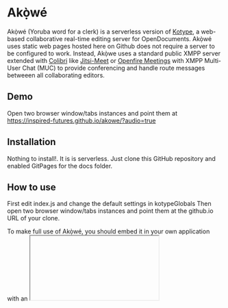 # Akọ̀wé

Akọ̀wé (Yoruba word for a clerk) is a serverless version of [Kotype](https://github.com/webodf/Kotype), a web-based collaborative real-time editing server for OpenDocuments.
Akọ̀wé uses static web pages hosted here on Github does not require a server to be configured to work. 
Instead, Akọ̀we uses a standard public XMPP server extended with [Colibri](https://xmpp.org/extensions/xep-0340.html) like [Jitsi-Meet](https://meet.jit.si) or [Openfire Meetings](https://github.com/igniterealtime/openfire-ofmeet-plugin) with XMPP Multi-User Chat (MUC) to provide conferencing and handle route messages betweeen all collaborating editors.

## Demo
Open two browser window/tabs instances and point them at https://inspired-futures.github.io/akowe/?audio=true

## Installation
Nothing to install!. It is is serverless. Just clone this GitHub repository and enabled GitPages for the docs folder. 

## How to use
First edit index.js and change the default settings in kotypeGlobals
Then open two browser window/tabs instances and point them at the github.io URL of your clone.

To make full use of Akọ̀wé, you should embed it in your own application with an <iframe> and provide the required settings with parameters in the URL.
The full list of parameters that can be used are as follows:


| Parameter     | Default                          | Description                                |
|---------------|----------------------------------|--------------------------------------------|
| audio         | false                            | Audio Conferencing enabled                 |
| avatar        | unknown                          | image uri for user avatar (data:xxx)       |
| username      | unknown                          | An identifier for the user                 |
| name          | Unknown                          | The fullname or nickname of user           |
| docname       | welcome.odt                      | The genesis document for the collaboration |
| docurl        | ./welcome.odt                    | The url of the document to be edited       |
| domain        | meet.jit.si                      | XMPP domain                                |
| bosh          | wss://meet.jit.si/xmpp-websocket | XMPP server connection url                 |
| pwd           | undefined                        | XMPP user password for authentication      |





